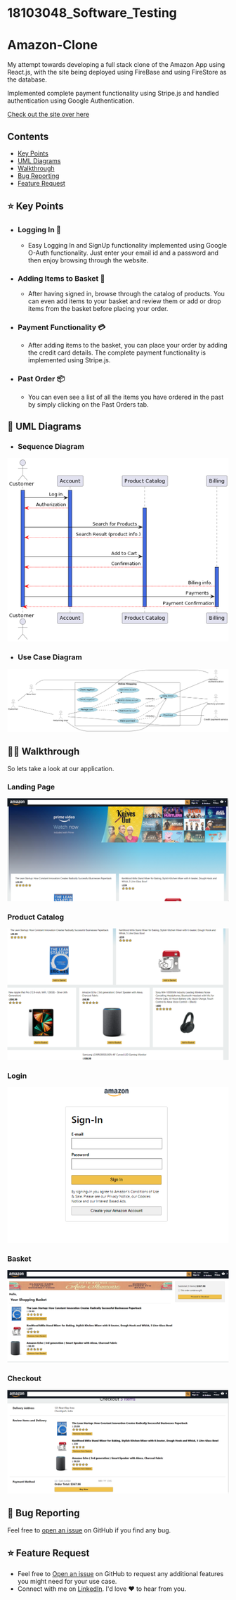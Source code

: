 # 18103048_Software_Testing


# Amazon-Clone
My attempt towards developing a full stack clone of the Amazon App using React.js, with the site being deployed using FireBase and using FireStore as the database.

Implemented complete payment functionality using Stripe.js and handled authentication using Google Authentication.

[Check out the site over here](https://clone-6f35b.web.app/)   


## Contents ##

- [Key Points](#key-points)
- [UML Diagrams](#uml)
- [Walkthrough](#walkthrough)
- [Bug Reporting](#bug)
- [Feature Request](#feature-request)


<a id="key-points"></a>

## ⭐ Key Points
- ### Logging In 🚪
  - Easy Logging In and SignUp functionality implemented using Google O-Auth functionality. Just enter your email id and a password and then enjoy browsing through the website. 
- ### Adding Items to Basket 🧺
  - After having signed in, browse through the catalog of products. You can even add items to your basket and review them or add or drop items from the basket before placing your order.
- ### Payment Functionality 💳
  - After adding items to the basket, you can place your order by adding the credit card details. The complete payment functionality is implemented using Stripe.js.
- ### Past Order 📦
  - You can even see a list of all the items you have ordered in the past by simply clicking on the Past Orders tab.

<a id="uml"></a>

## 📝 UML Diagrams

- ### Sequence Diagram
![](https://github.com/saksham117/18103048_Software_Testing/blob/main/Assignment1_UML_Diagrams/18103048_Sequence_Diagram_Amazon_Clone.png)
  
- ### Use Case Diagram
![](https://github.com/saksham117/18103048_Software_Testing/blob/main/Assignment1_UML_Diagrams/18103048_UseCase_Diagram_Amazon_Clone.png)


<a id="walkthrough"></a>

## 🚶‍♀️ Walkthrough 

So lets take a look at our application.

### Landing Page
![](https://github.com/saksham117/amazon-clone/blob/main/Screenshots/landing_page.png)


### Product Catalog
![](https://github.com/saksham117/amazon-clone/blob/main/Screenshots/product_catalog.png)


### Login
![](https://github.com/saksham117/amazon-clone/blob/main/Screenshots/login_page.png)


### Basket
![](https://github.com/saksham117/amazon-clone/blob/main/Screenshots/basket.png)


### Checkout
![](https://github.com/saksham117/amazon-clone/blob/main/Screenshots/checkout.png)




  
<a id="bug"></a>

## 🐛 Bug Reporting

Feel free to [open an issue](https://github.com/saksham117/amazon-clone/issues) on GitHub if you find any bug.

<a id="feature-request"></a>

## ⭐ Feature Request

- Feel free to [Open an issue](https://github.com/saksham117/amazon-clone/issues) on GitHub to request any additional features you might need for your use case.
- Connect with me on [LinkedIn](https://www.linkedin.com/in/saksham-basandrai117/). I'd love ❤️️ to hear from you.
  
  

  
 

  

